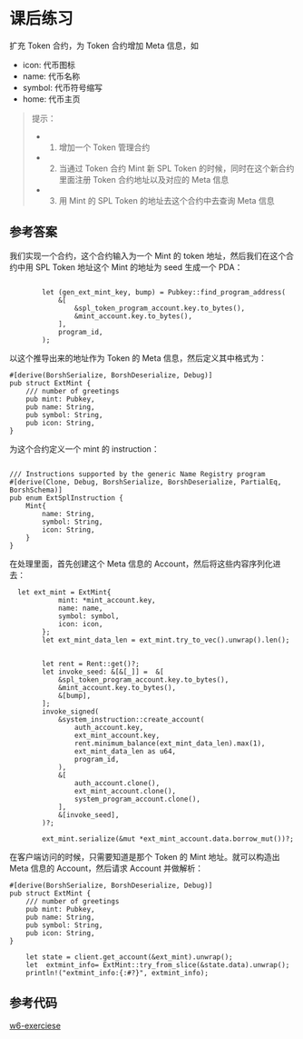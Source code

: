 # 课后练习

扩充 Token 合约，为 Token 合约增加 Meta 信息，如

- icon: 代币图标
- name: 代币名称
- symbol: 代币符号缩写
- home: 代币主页

> 提示：
>
> - 1. 增加一个 Token 管理合约
> - 2. 当通过 Token 合约 Mint 新 SPL Token 的时候，同时在这个新合约里面注册 Token 合约地址以及对应的 Meta 信息
> - 3. 用 Mint 的 SPL Token 的地址去这个合约中去查询 Meta 信息

## 参考答案

我们实现一个合约，这个合约输入为一个 Mint 的 token 地址，然后我们在这个合约中用 SPL Token 地址这个 Mint 的地址为 seed 生成一个 PDA：

```

        let (gen_ext_mint_key, bump) = Pubkey::find_program_address(
            &[
                &spl_token_program_account.key.to_bytes(),
                &mint_account.key.to_bytes(),
            ],
            program_id,
        );
```

以这个推导出来的地址作为 Token 的 Meta 信息，然后定义其中格式为：

```
#[derive(BorshSerialize, BorshDeserialize, Debug)]
pub struct ExtMint {
    /// number of greetings
    pub mint: Pubkey,
    pub name: String,
    pub symbol: String,
    pub icon: String,
}
```

为这个合约定义一个 mint 的 instruction：

```

/// Instructions supported by the generic Name Registry program
#[derive(Clone, Debug, BorshSerialize, BorshDeserialize, PartialEq, BorshSchema)]
pub enum ExtSplInstruction {
    Mint{
        name: String,
        symbol: String,
        icon: String,
    }
}
```

在处理里面，首先创建这个 Meta 信息的 Account，然后将这些内容序列化进去：

```
  let ext_mint = ExtMint{
            mint: *mint_account.key,
            name: name,
            symbol: symbol,
            icon: icon,
        };
        let ext_mint_data_len = ext_mint.try_to_vec().unwrap().len();


        let rent = Rent::get()?;
        let invoke_seed: &[&[_]] =  &[
            &spl_token_program_account.key.to_bytes(),
            &mint_account.key.to_bytes(),
            &[bump],
        ];
        invoke_signed(
            &system_instruction::create_account(
                auth_account.key,
                ext_mint_account.key,
                rent.minimum_balance(ext_mint_data_len).max(1),
                ext_mint_data_len as u64,
                program_id,
            ),
            &[
                auth_account.clone(),
                ext_mint_account.clone(),
                system_program_account.clone(),
            ],
            &[invoke_seed],
        )?;

        ext_mint.serialize(&mut *ext_mint_account.data.borrow_mut())?;
```

在客户端访问的时候，只需要知道是那个 Token 的 Mint 地址。就可以构造出 Meta 信息的 Account，然后请求 Account 并做解析：

```
#[derive(BorshSerialize, BorshDeserialize, Debug)]
pub struct ExtMint {
    /// number of greetings
    pub mint: Pubkey,
    pub name: String,
    pub symbol: String,
    pub icon: String,
}

    let state = client.get_account(&ext_mint).unwrap();
    let  extmint_info= ExtMint::try_from_slice(&state.data).unwrap();
    println!("extmint_info:{:#?}", extmint_info);
```

## 参考代码

[w6-exerciese](../assets/files/w6-exerciese.zip)
